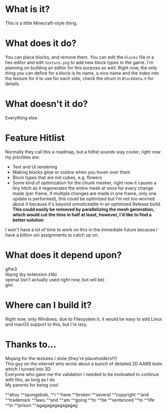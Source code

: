 # What is it?

This is a little Minecraft-style thing.

# What does it do?

You can place blocks, and remove them. You can edit the `blocks` file in a hex editor and edit `texture.png` to add new block types to the game. I'm planning on building an editor for this purpose as well. Right now, the only thing you can define for a block is its name, a nice name and the index into the texture for it to use for each side, check the struct in `BlockData.h` for details.

# What doesn't it do?

Everything else.

# Feature Hitlist

Normally they call this a roadmap, but a hitlist sounds way cooler, right now my priorities are:

* Text and UI rendering
* Making blocks glow or outline when you hover over them
* Block types that are not cubes, e.g. flowers
* Some kind of optimization for the chunk mesher, right now it causes a tiny hitch as it regenerates the entire mesh at once for every change made (per frame, if multiple changes are made in one frame, only one update is performed), this could be optimized but I'm not too worried about it because it's beyond unnoticeable in an optimized Release build. **This could easily be removed by parallelizing the mesh generation, which would cut the time in half at least, however, I'd like to find a better solution**

I won't have a lot of time to work on this in the immediate future because I have a billion uni assignments to catch up on.

# What does it depend upon?

glfw3  
libpng (by extension zlib)  
openal (isn't actually used right now, but will be)  
glm

# Where can I build it?

Right now, only Windows, due to Filesystem.h, it would be easy to add Linux and macOS support to this, but I'm lazy.

# Thanks to...

Mojang for the textures I stole (they're placeholders!!!)  
This guy on the internet who wrote about a bunch of detailed 2D AABB tests which I turned into 3D  
Everyone who gave me the validation I needed to be motivated to continue with this, as long as I do  
My parents for being cool

^^ahoy ^^spongebob, ^^i ^^have ^^broken ^^several ^^copyright ^^and ^^trademark ^^laws ^^and ^^am ^^going ^^to ^^be ^^sentenced ^^to ^^life ^^in ^^prison ^^agagagagagagagag
